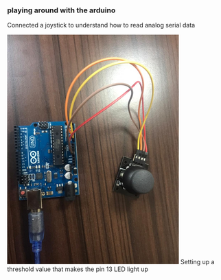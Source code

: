 ### playing around with the arduino

Connected a joystick to understand how to read analog serial data 

<img src="https://github.com/deveshdatwani/arduino/blob/main/images/joystick.jpeg" width="400">
Setting up a threshold value that makes the pin 13 LED light up 

